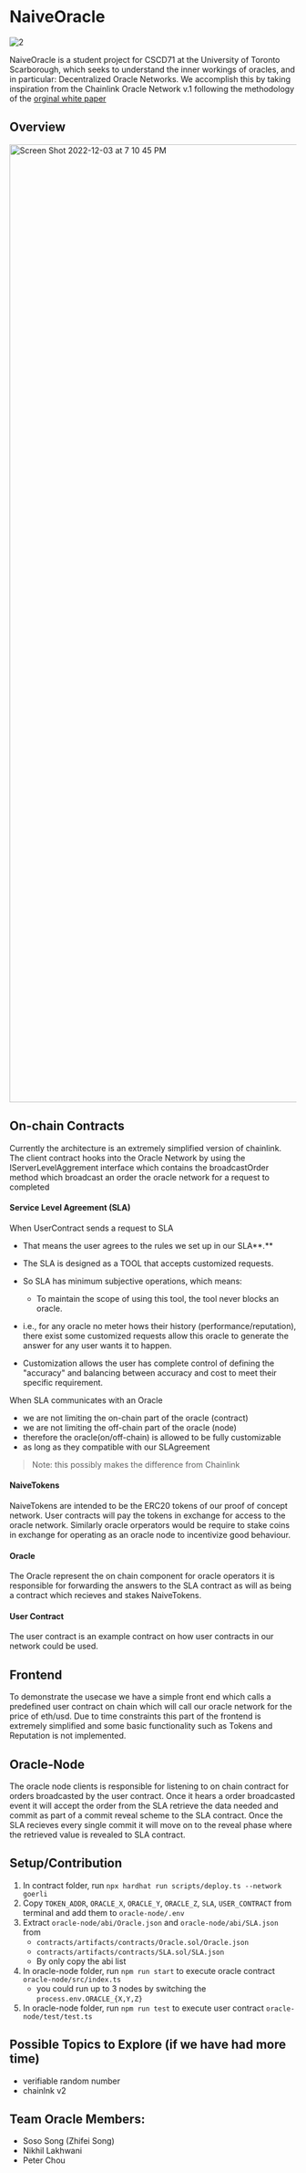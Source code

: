 # NaiveOracle

![2](https://user-images.githubusercontent.com/68998300/205467524-cc2c84d5-796c-4fb5-8b62-8c2957d98b71.png)

NaiveOracle is a student project for CSCD71 at the University of Toronto Scarborough, which seeks to understand the inner workings of oracles, and in particular: Decentralized Oracle Networks. We accomplish this by taking inspiration from the Chainlink Oracle Network v.1 following the methodology of the [orginal white paper](./media/ChainlinkWPv1.pdf)

## Overview

<img width="1680" alt="Screen Shot 2022-12-03 at 7 10 45 PM" src="https://user-images.githubusercontent.com/68998300/205467605-b00133ca-106a-416c-ae3d-b02541310a47.png">


## On-chain Contracts

Currently the architecture is an extremely simplified version of chainlink. The client contract
hooks into the Oracle Network by using the IServerLevelAggrement interface which contains the broadcastOrder method which
broadcast an order the oracle network for a request to completed

#### Service Level Agreement (SLA)

When UserContract sends a request to SLA

- That means the user agrees to the rules we set up in our SLA**.**
- The SLA is designed as a TOOL that accepts customized requests.
- So SLA has minimum subjective operations, which means:
  - To maintain the scope of using this tool, the tool never blocks an oracle.

- i.e., for any oracle no meter hows their history (performance/reputation), there exist some customized requests allow this oracle to generate the answer for any user wants it to happen.
- Customization allows the user has complete control of defining the "accuracy" and balancing between accuracy and cost to meet their specific requirement.

When SLA communicates with an Oracle

- we are not limiting the on-chain part of the oracle (contract)
- we are not limiting the off-chain part of the oracle (node)
- therefore the oracle(on/off-chain) is allowed to be fully customizable
- as long as they compatible with our SLAgreement 

> Note: this possibly makes the difference from Chainlink

#### NaiveTokens

NaiveTokens are intended to be the ERC20 tokens of our proof of concept network. User contracts will pay the tokens in exchange for access to the oracle network. Similarly oracle orperators would be require to stake coins in exchange for operating as an oracle node to incentivize good behaviour.

#### Oracle

The Oracle represent the on chain component for oracle operators it is responsible for forwarding the answers to the SLA contract as will as being a contract which recieves and stakes NaiveTokens.

#### User Contract

The user contract is an example contract on how user contracts in our network could be used.



## Frontend

To demonstrate the usecase we have a simple front end which calls a predefined user contract on chain which will call our oracle network for the price of eth/usd.
Due to time constraints this part of the frontend is extremely simplified and some basic functionality such as Tokens and Reputation is not implemented. 



## Oracle-Node

The oracle node clients is responsible for listening to on chain contract for orders broadcasted by the user contract. Once it hears a order broadcasted event
it will accept the order from the SLA retrieve the data needed and commit as part of a commit reveal scheme to the SLA contract. Once the SLA recieves every single
commit it will move on to the reveal phase where the retrieved value is revealed to SLA contract.  



## Setup/Contribution

1. In contract folder, run `npx hardhat run scripts/deploy.ts --network goerli`
2. Copy `TOKEN_ADDR`, `ORACLE_X`, `ORACLE_Y`, `ORACLE_Z`, `SLA`, `USER_CONTRACT` from terminal and add them to `oracle-node/.env`
3. Extract `oracle-node/abi/Oracle.json` and `oracle-node/abi/SLA.json` from
   - `contracts/artifacts/contracts/Oracle.sol/Oracle.json`
   - `contracts/artifacts/contracts/SLA.sol/SLA.json`
   - By only copy the abi list
4. In oracle-node folder, run `npm run start` to execute oracle contract `oracle-node/src/index.ts`
   - you could run up to 3 nodes by switching the `process.env.ORACLE_{X,Y,Z}`
5. In oracle-node folder, run `npm run test` to execute user contract  `oracle-node/test/test.ts`



## Possible Topics to Explore (if we have had more time)

- verifiable random number
- chainlnk v2


## Team Oracle Members:

- Soso Song (Zhifei Song)
- Nikhil Lakhwani
- Peter Chou
